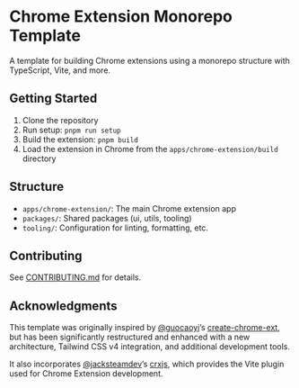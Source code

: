 # Chrome Extension Monorepo Template

A template for building Chrome extensions using a monorepo structure with TypeScript, Vite, and more.

## Getting Started

1. Clone the repository
2. Run setup: `pnpm run setup`
3. Build the extension: `pnpm build`
4. Load the extension in Chrome from the `apps/chrome-extension/build` directory

## Structure

- `apps/chrome-extension/`: The main Chrome extension app
- `packages/`: Shared packages (ui, utils, tooling)
- `tooling/`: Configuration for linting, formatting, etc.

## Contributing

See [CONTRIBUTING.md](CONTRIBUTING.md) for details.

## Acknowledgments

This template was originally inspired by [@guocaoyi](https://github.com/guocaoyi)’s [create-chrome-ext](https://github.com/guocaoyi/create-chrome-ext), but has been significantly restructured and enhanced with a new architecture, Tailwind CSS v4 integration, and additional development tools.

It also incorporates [@jacksteamdev](https://github.com/jacksteamdev)’s [crxjs](https://github.com/crxjs/chrome-extension-tools), which provides the Vite plugin used for Chrome Extension development.
